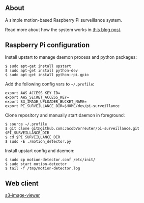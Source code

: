 ## About

A simple motion-based Raspberry Pi surveillance system.

Read more about how the system works in [this blog post](http://www.jkvor.com/blog/2013/11/06/raspberry-pi-surveillance/).

## Raspberry Pi configuration

Install upstart to manage daemon process and python packages:

```
$ sudo apt-get install upstart
$ sudo apt-get install python-dev
$ sudo apt-get install python-rpi.gpio
```

Add the following config vars to `~/.profile`:

```
export AWS_ACCESS_KEY_ID=
export AWS_SECRET_ACCESS_KEY=
export S3_IMAGE_UPLOADER_BUCKET_NAME=
export PI_SURVEILLANCE_DIR=$HOME/dev/pi-surveillance
```

Clone repository and manually start daemon in foreground:

```
$ source ~/.profile
$ git clone git@github.com:JacobVorreuter/pi-surveillance.git $PI_SURVEILLANCE_DIR
$ cd $PI_SURVEILLANCE_DIR
$ sudo -E ./motion_detector.py
```

Install upstart config and daemon:

```
$ sudo cp motion-detector.conf /etc/init/
$ sudo start motion-detector
$ tail -f /tmp/motion-detector.log
```

## Web client

[s3-image-viewer](https://github.com/JacobVorreuter/s3-image-viewer)
